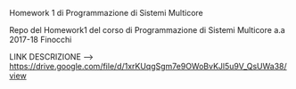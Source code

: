Homework 1 di Programmazione di Sistemi Multicore

Repo del Homework1 del corso di Programmazione di Sistemi Multicore a.a 2017-18 Finocchi

LINK DESCRIZIONE --> https://drive.google.com/file/d/1xrKUqgSgm7e9OWoBvKJl5u9V_QsUWa38/view
